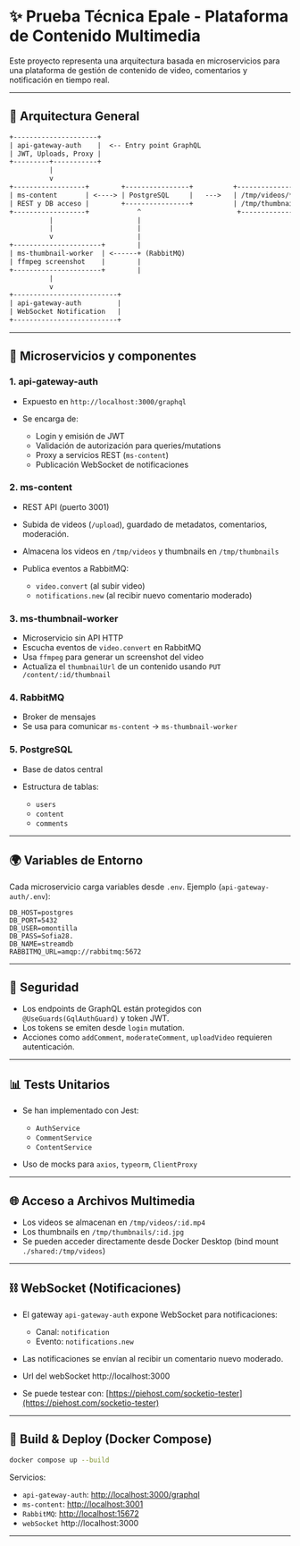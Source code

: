# ✨ Prueba Técnica Epale - Plataforma de Contenido Multimedia

Este proyecto representa una arquitectura basada en microservicios para una plataforma de gestión de contenido de video, comentarios y notificación en tiempo real.

---

## 🚀 Arquitectura General

```txt
+---------------------+
| api-gateway-auth    |  <-- Entry point GraphQL
| JWT, Uploads, Proxy |
+---------+-----------+
          |
          v
+------------------+        +----------------+          +---------------------+
| ms-content       | <----> | PostgreSQL     |   --->   | /tmp/videos/*.mp4   |
| REST y DB acceso |        +----------------+          | /tmp/thumbnails/*.jpg |
+------------------+            ^                        +---------------------+
          |                     |
          |                     |
          v                     |
+----------------------+        |
| ms-thumbnail-worker  | <------+ (RabbitMQ)
| ffmpeg screenshot    |        |
+----------------------+        |
          |                      
          v
+--------------------------+
| api-gateway-auth         |
| WebSocket Notification   |
+--------------------------+
```

---

## 🤖 Microservicios y componentes

### 1. **api-gateway-auth**

* Expuesto en `http://localhost:3000/graphql`
* Se encarga de:

    * Login y emisión de JWT
    * Validación de autorización para queries/mutations
    * Proxy a servicios REST (`ms-content`)
    * Publicación WebSocket de notificaciones

### 2. **ms-content**

* REST API (puerto 3001)
* Subida de videos (`/upload`), guardado de metadatos, comentarios, moderación.
* Almacena los videos en `/tmp/videos` y thumbnails en `/tmp/thumbnails`
* Publica eventos a RabbitMQ:

    * `video.convert` (al subir video)
    * `notifications.new` (al recibir nuevo comentario moderado)

### 3. **ms-thumbnail-worker**

* Microservicio sin API HTTP
* Escucha eventos de `video.convert` en RabbitMQ
* Usa `ffmpeg` para generar un screenshot del video
* Actualiza el `thumbnailUrl` de un contenido usando `PUT /content/:id/thumbnail`

### 4. **RabbitMQ**

* Broker de mensajes
* Se usa para comunicar `ms-content` → `ms-thumbnail-worker`

### 5. **PostgreSQL**

* Base de datos central
* Estructura de tablas:

    * `users`
    * `content`
    * `comments`

---

## 🌍 Variables de Entorno

Cada microservicio carga variables desde `.env`. Ejemplo (`api-gateway-auth/.env`):

```env
DB_HOST=postgres
DB_PORT=5432
DB_USER=omontilla
DB_PASS=Sofia28.
DB_NAME=streamdb
RABBITMQ_URL=amqp://rabbitmq:5672
```

---

## 🚫 Seguridad

* Los endpoints de GraphQL están protegidos con `@UseGuards(GqlAuthGuard)` y token JWT.
* Los tokens se emiten desde `login` mutation.
* Acciones como `addComment`, `moderateComment`, `uploadVideo` requieren autenticación.

---

## 📊 Tests Unitarios

* Se han implementado con Jest:

    * `AuthService`
    * `CommentService`
    * `ContentService`
* Uso de mocks para `axios`, `typeorm`, `ClientProxy`

---

## 🌐 Acceso a Archivos Multimedia

* Los videos se almacenan en `/tmp/videos/:id.mp4`
* Los thumbnails en `/tmp/thumbnails/:id.jpg`
* Se pueden acceder directamente desde Docker Desktop (bind mount `./shared:/tmp/videos`)

---

## ⛓ WebSocket (Notificaciones)

* El gateway `api-gateway-auth` expone WebSocket para notificaciones:

    * Canal: `notification`
    * Evento: `notifications.new`
* Las notificaciones se envían al recibir un comentario nuevo moderado.
* Url del webSocket http://localhost:3000
* Se puede testear con: [https://piehost.com/socketio-tester](https://piehost.com/socketio-tester)

---

## 🚽 Build & Deploy (Docker Compose)

```bash
docker compose up --build
```

Servicios:

* `api-gateway-auth`: [http://localhost:3000/graphql](http://localhost:3000/graphql)
* `ms-content`: [http://localhost:3001](http://localhost:3001)
* `RabbitMQ`: [http://localhost:15672](http://localhost:15672)
* `webSocket`  http://localhost:3000

---
